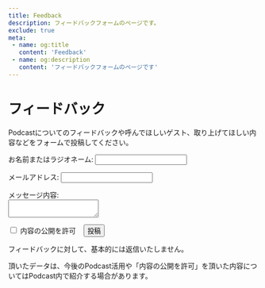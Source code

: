 ```yaml
---
title: Feedback
description: フィードバックフォームのページです。
exclude: true
meta:
 - name: og:title
   content: 'Feedback'
 - name: og:description
   content: 'フィードバックフォームのページです'
---
```

# フィードバック

Podcastについてのフィードバックや呼んでほしいゲスト、取り上げてほしい内容などをフォームで投稿してください。


<form name="ask-question" method="POST" netlify netlify-honeypot="bot-field">
    <p><label>お名前またはラジオネーム: <input type="text" name="name" /></label></p>
    <p><label>メールアドレス: <input type="text" name="email" /></label></p>
    <!-- <input type="text" name="snsName" />
    <input type="text" name="snsType" /> -->
    <p>メッセージ内容: <br /><textarea name="message"></textarea></p>
    <p><input type="checkbox" name="allow" /> 内容の公開を許可 &nbsp;&nbsp;
    <button type="submit">投稿</button></p>
</form>

<!-- <FeedbackFrom /> -->

フィードバックに対して、基本的には返信いたしません。

頂いたデータは、今後のPodcast活用や「内容の公開を許可」を頂いた内容についてはPodcast内で紹介する場合があります。
